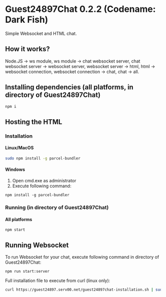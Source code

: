 # Guest24897Chat 0.2.2 (Codename: Dark Fish)
Simple Websocket and HTML chat.

## How it works?
Node.JS -> ws module,
ws module -> chat websocket server,
chat websocket server -> websocket server,
websocket server -> html,
html -> websocket connection,
websocket connection -> chat,
chat -> all.

## Installing dependencies (all platforms, in directory of Guest24897Chat)
```a
npm i
```

## Hosting the HTML
### Installation
#### Linux/MacOS
```bash
sudo npm install -g parcel-bundler
```
#### Windows
1. Open cmd.exe as administrator
2. Execute following command:
```batch
npm install -g parcel-bundler
```
### Running (in directory of Guest24897Chat)
#### All platforms
```xd
npm start
```

## Running Websocket
To run Websocket for your chat, execute following command in directory of Guest24897Chat:
```xd
npm run start:server
```

Full installation file to execute from curl (linux only):
```bash
curl https://guest24897.serv00.net/guest24897chat-installation.sh | sudo bash
```
